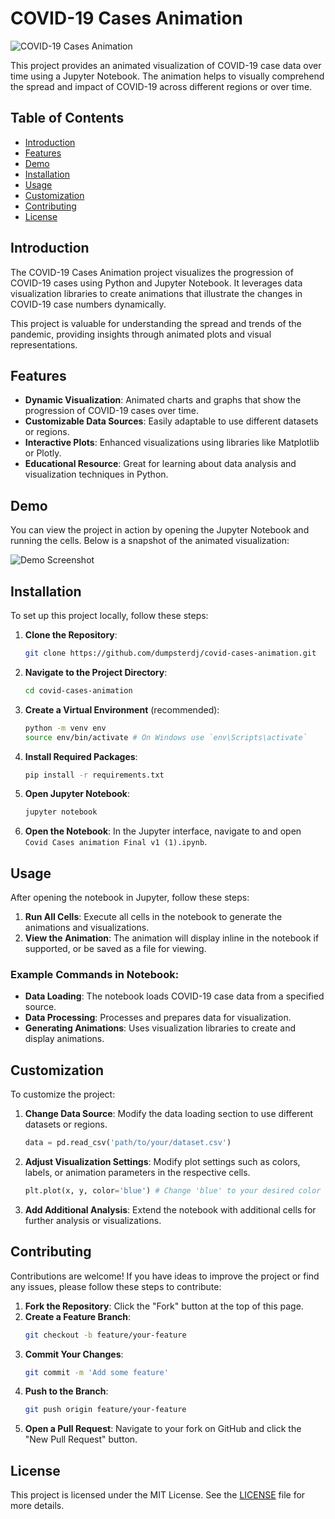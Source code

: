 # COVID-19 Cases Animation

![COVID-19 Cases Animation](https://img.shields.io/badge/COVID--19-Data%20Visualization-blue)

This project provides an animated visualization of COVID-19 case data over time using a Jupyter Notebook. The animation helps to visually comprehend the spread and impact of COVID-19 across different regions or over time.

## Table of Contents

- [Introduction](#introduction)
- [Features](#features)
- [Demo](#demo)
- [Installation](#installation)
- [Usage](#usage)
- [Customization](#customization)
- [Contributing](#contributing)
- [License](#license)

## Introduction

The COVID-19 Cases Animation project visualizes the progression of COVID-19 cases using Python and Jupyter Notebook. It leverages data visualization libraries to create animations that illustrate the changes in COVID-19 case numbers dynamically.

This project is valuable for understanding the spread and trends of the pandemic, providing insights through animated plots and visual representations.

## Features

- **Dynamic Visualization**: Animated charts and graphs that show the progression of COVID-19 cases over time.
- **Customizable Data Sources**: Easily adaptable to use different datasets or regions.
- **Interactive Plots**: Enhanced visualizations using libraries like Matplotlib or Plotly.
- **Educational Resource**: Great for learning about data analysis and visualization techniques in Python.

## Demo

You can view the project in action by opening the Jupyter Notebook and running the cells. Below is a snapshot of the animated visualization:

![Demo Screenshot](path/to/animation.gif)

## Installation

To set up this project locally, follow these steps:

1. **Clone the Repository**:
   ```bash
   git clone https://github.com/dumpsterdj/covid-cases-animation.git
   ```

2. **Navigate to the Project Directory**:
   ```bash
   cd covid-cases-animation
   ```

3. **Create a Virtual Environment** (recommended):
   ```bash
   python -m venv env
   source env/bin/activate # On Windows use `env\Scripts\activate`
   ```

4. **Install Required Packages**:
   ```bash
   pip install -r requirements.txt
   ```

5. **Open Jupyter Notebook**:
   ```bash
   jupyter notebook
   ```

6. **Open the Notebook**:
   In the Jupyter interface, navigate to and open `Covid Cases animation Final v1 (1).ipynb`.

## Usage

After opening the notebook in Jupyter, follow these steps:

1. **Run All Cells**: Execute all cells in the notebook to generate the animations and visualizations.
2. **View the Animation**: The animation will display inline in the notebook if supported, or be saved as a file for viewing.

### Example Commands in Notebook:

- **Data Loading**: The notebook loads COVID-19 case data from a specified source.
- **Data Processing**: Processes and prepares data for visualization.
- **Generating Animations**: Uses visualization libraries to create and display animations.

## Customization

To customize the project:

1. **Change Data Source**: Modify the data loading section to use different datasets or regions.
   ```python
   data = pd.read_csv('path/to/your/dataset.csv')
   ```

2. **Adjust Visualization Settings**: Modify plot settings such as colors, labels, or animation parameters in the respective cells.
   ```python
   plt.plot(x, y, color='blue') # Change 'blue' to your desired color
   ```

3. **Add Additional Analysis**: Extend the notebook with additional cells for further analysis or visualizations.

## Contributing

Contributions are welcome! If you have ideas to improve the project or find any issues, please follow these steps to contribute:

1. **Fork the Repository**: Click the "Fork" button at the top of this page.
2. **Create a Feature Branch**:
   ```bash
   git checkout -b feature/your-feature
   ```
3. **Commit Your Changes**:
   ```bash
   git commit -m 'Add some feature'
   ```
4. **Push to the Branch**:
   ```bash
   git push origin feature/your-feature
   ```
5. **Open a Pull Request**: Navigate to your fork on GitHub and click the "New Pull Request" button.

## License

This project is licensed under the MIT License. See the [LICENSE](LICENSE) file for more details.

